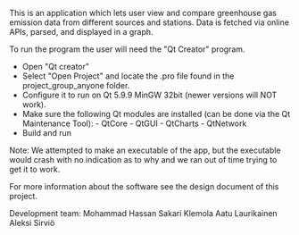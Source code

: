
This is an application which lets user view and compare greenhouse gas emission data 
from different sources and stations. Data is fetched via online APIs, parsed, and
displayed in a graph.

To run the program the user will need the "Qt Creator" program.
  - Open "Qt creator"
  - Select "Open Project" and locate the .pro file found in the project_group_anyone folder.
  - Configure it to run on Qt 5.9.9 MinGW 32bit (newer versions will NOT work).
  - Make sure the following Qt modules are installed (can be done via the Qt Maintenance Tool):
		- QtCore
		- QtGUI
		- QtCharts
		- QtNetwork
  - Build and run

Note: We attempted to make an executable of the app, but the executable would crash with no
indication as to why and we ran out of time trying to get it to work.

For more information about the software see the design document of this project.

Development team:
Mohammad Hassan
Sakari Klemola
Aatu Laurikainen
Aleksi Sirviö

